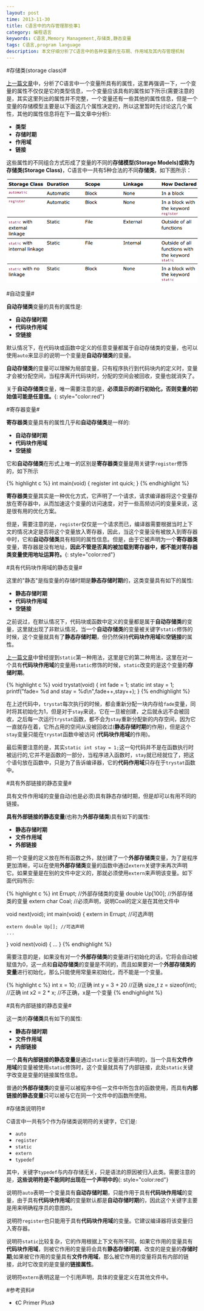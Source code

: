 ```yaml
---
layout: post
time: 2013-11-30
title: C语言中的内存管理那些事1
category: 编程语言
keywords: C语言,Memory Management,存储类,静态变量
tags: C语言,program language
description: 本文仔细分析了C语言中的各种变量的生存期、作用域及其内存管理机制
---
```

#存储类(storage class)#

[上一篇文章](/编程语言/2013/11/30/C-Memory-Management-0.html "C语言中内存管理那些事0")中，分析了C语言中一个变量所具有的属性，这里再强调一下，一个变量的属性不仅仅是它的类型信息，一个变量应该具有的属性如下所示(需要注意的是，其实这里列出的属性并不完整，一个变量还有一些其他的属性信息，但是一个变量的存储模型主要是以下面这几个属性决定的，所以这里暂时先讨论这几个属性，其他的属性信息将在下一篇文章中分析):

- **类型**
- **存储时期**
- **作用域**
- **链接**

这些属性的不同组合方式形成了变量的不同的**存储模型(Storage Models)**或称为**存储类(Storage Class)**，C语言中一共有5种合法的不同**存储类**，如下图所示：

![](/assets/image/posts/2013-11-30-C-Memory-Management-1.png)

#自动变量#

**自动存储类**变量的具有的属性是:

- **自动存储时期**
- **代码块作用域**
- **空链接**

默认情况下，在代码块或函数中定义的任意变量都属于自动存储类的变量，也可以使用`auto`来显示的说明一个变量是**自动存储类**的变量。

**自动存储类**的变量可以理解为局部变量，只有程序执行到代码块内的定义时，变量才会被分配空间，当程序离开代码块时，分配的空间会被回收，变量也就消失了。

关于**自动存储类**变量，唯一需要注意的是，**必须显示的进行初始化，否则变量的初始值可能是任意值。**{: style="color:red"}


#寄存器变量#

**寄存器类**变量具有的属性几乎和**自动存储类**是一样的:

- **自动存储时期**
- **代码块作用域**
- **空链接**

它和**自动存储类**在形式上唯一的区别是**寄存器类**变量是用关键字`register`修饰的，如下所示

{% highlight c %}
int main(void)
{
    register int quick;
}
{% endhighlight %}

**寄存器类**变量其实是一种优化方式，它声明了一个请求，请求编译器将这个变量存放在寄存器中，从而加速这个变量的访问速度，对于一些高频访问的变量来说，这是很有用的优化方案。

但是，需要注意的是，`register`仅仅是一个请求而已，编译器需要根据当时上下文的情况决定是否将这个变量放入寄存器，因此，当这个变量没有被放入到寄存器中时，它和**自动存储类**具有相同的属性信息。但是，由于它被声明为一个**寄存器类**变量，寄存器是没有地址，**因此不管是否真的被加载到寄存器中，都不能对寄存器类变量使用地址运算符。**{: style="color:red"}


#具有代码块作用域的静态变量#

这里的"静态"是指变量的存储时期是**静态存储时期**的，这类变量具有如下的属性:

- **静态存储时期**
- **代码块作用域**
- **空链接**

之前说过，在默认情况下，代码块或函数中定义的变量都是属于**自动存储类**的变量，这里就出现了非默认情况，当一个**自动存储类**的变量被关键字`static`修饰的时候，这个变量就具有了**静态存储时期**，但仍然保持**代码块作用域**和**空链接**的属性。

[上一篇文章](/编程语言/2013/11/30/C-Memory-Management-0.html "C语言中内存管理那些事0")中曾经提到`static`第一种用法，这里是它的第二种用法，这里在对一个具有**代码块作用域**的变量用`static`修饰的时候，`static`改变的是这个变量的**存储时期**。


{% highlight c %}
void trystat(void)
{
    int fade = 1;
    static int stay = 1;
    printf("fade= %d and stay = %d\n",fade++,stay++);
}
{% endhighlight %}

在上述代码中，`trystat`每次执行的时候，都会重新分配一块内存给`fade`变量，同时将其初始化为1，但是对于`stay`来说，它在一旦被创建，之后就永远不会被回收，之后每一次运行`trystat`函数，都不会为`stay`重新分配新的内存空间，因为它一直就存在着，它所占用的空间从没被回收过(**静态存储时期**的作用)，但是这个`stay`变量只能在`trystat`函数中被访问 (**代码块作用域**的作用)。

最后需要注意的是，其实`static int stay = 1;`这一句代码并不是在函数执行时被运行的,它并不是函数的一部分，当程序进入函数时，`stay`就已经就位了，把这个语句放在函数中，只是为了告诉编译器，它的**代码作用域**只存在于`trystat`函数中。


#具有外部链接的静态变量#

具有文件作用域的变量自动(也是必须)具有静态存储时期，但是却可以有用不同的链接。

**具有外部链接的静态变量**(也称为**外部存储类**)具有如下的属性:

- **静态存储时期**
- **文件作用域**
- **外部链接**

把一个变量的定义放在所有函数之外，就创建了一个**外部存储类**变量，为了是程序更加清晰，可以在使用**外部存储类**变量的函数中通过`extern`关键字来再次声明它。如果变量是在别的文件中定义的，那就必须使用`extern`来声明该变量。如下面代码所示:

{% highlight  c %}
int Errupt;         //外部存储类的变量
double Up[100];     //外部存储类的变量
extern char Coal;   //必须声明，说明Coal的定义是在其他文件中

void next(void);
int main(void)
{
    extern in Errupt;   //可选声明

    extern double Up[]; //可选声明
    ...
}
void next(void)
{
    ...
}
{% endhighlight %}

需要注意的是，如果没有对一个**外部存储类**的变量进行初始化的话，它将会自动被赋值为0，这一点和**自动存储类**的变量是不同的，而且如果要对一个**外部存储类的变量**进行初始化，那么只能使用常量来初始化，而不能是一个变量。

{% highlight c %}
int x = 10;     //正确
int y = 3 + 20  //正确
size_t z = sizeof(int);  //正确
int x2 = 2 * x;     //不正确，x是一个变量
{% endhighlight %}


#具有内部链接的静态变量#

这一类的**存储类**具有如下的属性:

- **静态存储时期**
- **文件作用域**
- **内部链接**

一个**具有内部链接的静态变量**是通过`static`变量进行声明的，当一个具有**文件作用域**的变量被使用`static`修饰时，这个变量就具有了内部链接，此处`static`关键字改变是变量的链接属性信息。

普通的**外部存储类**的变量可以被程序中任一文件中所包含的函数使用，而具有**内部链接的静态变量**只可以被与它在同一个文件中的函数所使用。

#存储类说明符#

C语言中一共有5个作为存储类说明符的关键字，它们是:

- `auto`
- `register`
- `static`
- `extern`
- `typedef`

其中，关键字`typedef`与内存存储无关，只是语法的原因被归入此类。需要注意的是，**这些说明符是不能同时出现在一个声明中的**{: style="color:red"}

说明符`auto`表明一个变量具有**自动存储时期**，只能作用于具有**代码块作用域**的变量，由于具有**代码块作用域**的变量默认都是**自动存储时期**的，因此这个关键字主要是用来明确程序员的意图的。

说明符`register`也只能用于具有**代码块作用域**的变量。它建议编译器将该变量归入寄存器。

说明符`static`比较复杂，它的作用根据上下文有所不同，如果它作用的变量具有**代码块作用域**，则被它作用的变量将会具有**静态存储时期**，改变的是变量的**存储时期**;如果被它作用的变量具有**文件作用域**，那么被它作用的变量将具有内部的链接，此时它改变的是变量的**链接属性**。

说明符`extern`表明这是一个引用声明，具体的变量定义在其他文件中。

#参考资料#

- 《C Primer Plus》
